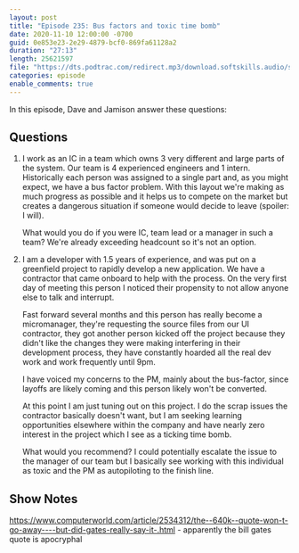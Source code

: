```yaml
---
layout: post
title: "Episode 235: Bus factors and toxic time bomb"
date: 2020-11-10 12:00:00 -0700
guid: 0e853e23-2e29-4879-bcf0-869fa61128a2
duration: "27:13"
length: 25621597
file: "https://dts.podtrac.com/redirect.mp3/download.softskills.audio/sse-235.mp3"
categories: episode
enable_comments: true
---
```


In this episode, Dave and Jamison answer these questions:

## Questions

1. I work as an IC in a team which owns 3 very different and large parts of the system. Our team is 4 experienced engineers and 1 intern. Historically each person was assigned to a single part and, as you might expect, we have a bus factor problem. With this layout we're making as much progress as possible and it helps us to compete on the market but creates a dangerous situation if someone would decide to leave (spoiler: I will).
   
   What would you do if you were IC, team lead or a manager in such a team? We're already exceeding headcount so it's not an option.


2. I am a developer with 1.5 years of experience, and was put on a greenfield project to rapidly develop a new application. We have a contractor that came onboard to help with the process. On the very first day of meeting this person I noticed their propensity to not allow anyone else to talk and interrupt.
   
   Fast forward several months and this person has really become a micromanager, they're requesting the source files from our UI contractor, they got another person kicked off the project because they didn't like the changes they were making interfering in their development process, they have constantly hoarded all the real dev work and work frequently until 9pm.
   
   I have voiced my concerns to the PM, mainly about the bus-factor, since layoffs are likely coming and this person likely won't be converted.
   
   At this point I am just tuning out on this project. I do the scrap issues the contractor basically doesn't want, but I am seeking learning opportunities elsewhere within the company and have nearly zero interest in the project which I see as a ticking time bomb.
   
   What would you recommend? I could potentially escalate the issue to the manager of our team but I basically see working with this individual as toxic and the PM as autopiloting to the finish line.


## Show Notes
https://www.computerworld.com/article/2534312/the--640k--quote-won-t-go-away----but-did-gates-really-say-it-.html - apparently the bill gates quote is apocryphal
